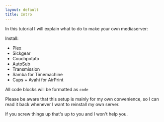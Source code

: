 ```yaml
---
layout: default
title: Intro
---
```

In this tutorial I will explain what to do to make your own mediaserver:

Install:
* Plex
* Sickgear
* Couchpotato
* AutoSub
* Transmission
* Samba for Timemachine
* Cups + Avahi for AirPrint

All code blocks will be formatted as `code`

Please be aware that this setup is mainly for my own convenience, so I can read it back whenever I want to reinstall my own server.

If you screw things up that's up to you and I won't help you.
